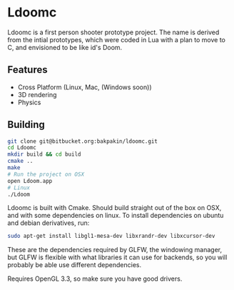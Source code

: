 # Ldoomc

Ldoomc is a first person shooter prototype project. The name is derived from the intial
prototypes, which were coded in Lua with a plan to move to C, and envisioned to be like id's Doom.

## Features
* Cross Platform (Linux, Mac, (Windows soon))
* 3D rendering
* Physics

## Building
```bash
git clone git@bitbucket.org:bakpakin/ldoomc.git
cd Ldoomc
mkdir build && cd build
cmake ..
make
# Run the project on OSX
open Ldoom.app
# Linux
./Ldoom
```
Ldoomc is built with Cmake. Should build straight out of the box on OSX, and with
some dependencies on linux. To install dependencies on ubuntu and debian derivatives, run:
```bash
sudo apt-get install libgl1-mesa-dev libxrandr-dev libxcursor-dev
```
These are the dependencies required by GLFW, the windowing manager, but GLFW is flexible with
what libraries it can use for backends, so you will probably be able use different dependencies.

Requires OpenGL 3.3, so make sure you have good drivers.
